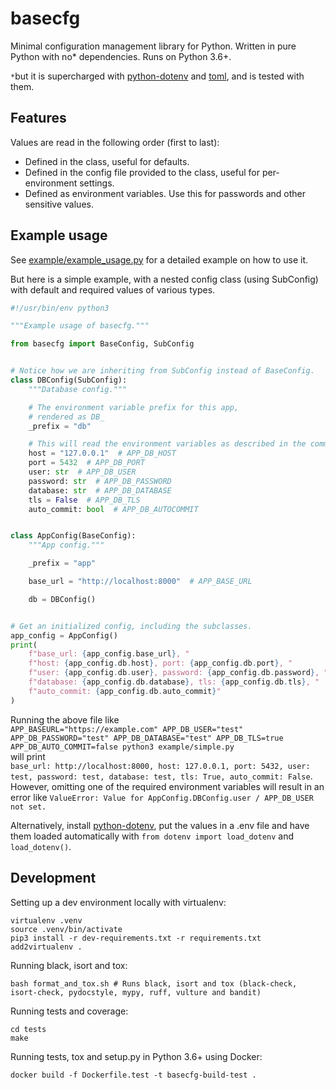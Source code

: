 # basecfg
Minimal configuration management library for Python. Written in pure Python with no* dependencies. Runs on Python 3.6+.

`*`but it is supercharged with [python-dotenv](https://pypi.org/project/python-dotenv/) and [toml](https://pypi.org/project/toml/), and is tested with them.

## Features

Values are read in the following order (first to last):
- Defined in the class, useful for defaults.
- Defined in the config file provided to the class, useful for per-environment settings.
- Defined as environment variables. Use this for passwords and other sensitive values.

## Example usage
See [example/example_usage.py](example/example_usage.py) for a detailed example on how to use it.

But here is a simple example, with a nested config class (using SubConfig) with default and required values of various types.
```python
#!/usr/bin/env python3

"""Example usage of basecfg."""

from basecfg import BaseConfig, SubConfig


# Notice how we are inheriting from SubConfig instead of BaseConfig.
class DBConfig(SubConfig):
    """Database config."""

    # The environment variable prefix for this app,
    # rendered as DB_
    _prefix = "db"

    # This will read the environment variables as described in the comments below.
    host = "127.0.0.1"  # APP_DB_HOST
    port = 5432  # APP_DB_PORT
    user: str  # APP_DB_USER
    password: str  # APP_DB_PASSWORD
    database: str  # APP_DB_DATABASE
    tls = False  # APP_DB_TLS
    auto_commit: bool  # APP_DB_AUTOCOMMIT


class AppConfig(BaseConfig):
    """App config."""

    _prefix = "app"

    base_url = "http://localhost:8000"  # APP_BASE_URL

    db = DBConfig()


# Get an initialized config, including the subclasses.
app_config = AppConfig()
print(
    f"base_url: {app_config.base_url}, "
    f"host: {app_config.db.host}, port: {app_config.db.port}, "
    f"user: {app_config.db.user}, password: {app_config.db.password}, "
    f"database: {app_config.db.database}, tls: {app_config.db.tls}, "
    f"auto_commit: {app_config.db.auto_commit}"
)
```

Running the above file like  
 `APP_BASEURL="https://example.com" APP_DB_USER="test" APP_DB_PASSWORD="test" APP_DB_DATABASE="test" APP_DB_TLS=true APP_DB_AUTO_COMMIT=false python3 example/simple.py`  
will print  
`base_url: http://localhost:8000, host: 127.0.0.1, port: 5432, user: test, password: test, database: test, tls: True, auto_commit: False`.  
However, omitting one of the required environment variables will result in an error like `ValueError: Value for AppConfig.DBConfig.user / APP_DB_USER not set.`

Alternatively, install [python-dotenv](https://pypi.org/project/python-dotenv/), put the values in a .env file and have them loaded automatically with `from dotenv import load_dotenv` and `load_dotenv()`.

## Development
Setting up a dev environment locally with virtualenv:
```
virtualenv .venv
source .venv/bin/activate
pip3 install -r dev-requirements.txt -r requirements.txt
add2virtualenv .
```

Running black, isort and tox:
```
bash format_and_tox.sh # Runs black, isort and tox (black-check, isort-check, pydocstyle, mypy, ruff, vulture and bandit)
```

Running tests and coverage:
```
cd tests
make
```

Running tests, tox and setup.py in Python 3.6+ using Docker:
```
docker build -f Dockerfile.test -t basecfg-build-test .
```